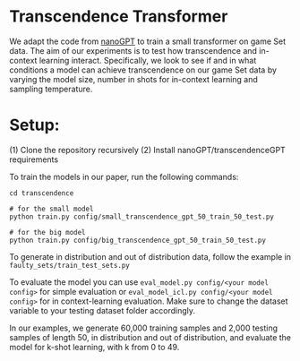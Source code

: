 # Transcendence Transformer

We adapt the code from [nanoGPT](https://github.com/karpathy/nanoGPT) to train a small transformer on game Set data. The aim of our experiments is to test how transcendence and in-context learning interact. Specifically, we look to see if and in what conditions a model can achieve transcendence on our game Set data by varying the model size, number in shots for in-context learning and sampling temperature. 

# Setup:
(1) Clone the repository recursively
(2) Install nanoGPT/transcendenceGPT requirements

To train the models in our paper, run the following commands: 
```
cd transcendence

# for the small model
python train.py config/small_transcendence_gpt_50_train_50_test.py

# for the big model
python train.py config/big_transcendence_gpt_50_train_50_test.py

```

To generate in distribution and out of distribution data, follow the example in ```faulty_sets/train_test_sets.py```

To evaluate the model you can use ```eval_model.py config/<your model config>``` for simple evaluation or ```eval_model_icl.py config/<your model config>``` for in context-learning evaluation. Make sure to change the dataset variable to your testing dataset folder accordingly. 

In our examples, we generate 60,000 training samples and 2,000 testing samples of length 50, in distribution and out of distribution, and evaluate the model for k-shot learning, with k from 0 to 49.

